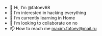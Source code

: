 - 👋 Hi, I’m @fatoev98
- 👀 I’m interested in hacking everything
- 🌱 I’m currently learning in Home
- 💞️ I’m looking to collaborate on no
- 📫 How to reach me maxim.fatoev@mail.ru

<!---
fatoev98/fatoev98 is a ✨ special ✨ repository because its `README.md` (this file) appears on your GitHub profile.
You can click the Preview link to take a look at your changes.
--->

